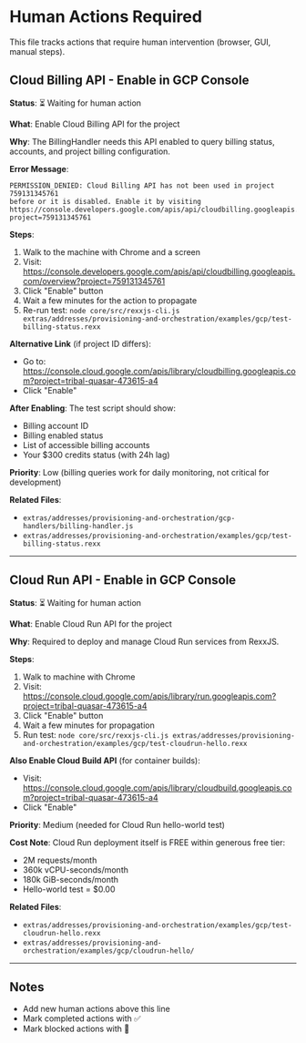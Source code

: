 # Human Actions Required

This file tracks actions that require human intervention (browser, GUI, manual steps).

## Cloud Billing API - Enable in GCP Console

**Status**: ⏳ Waiting for human action

**What**: Enable Cloud Billing API for the project

**Why**: The BillingHandler needs this API enabled to query billing status, accounts, and project billing configuration.

**Error Message**:
```
PERMISSION_DENIED: Cloud Billing API has not been used in project 759131345761
before or it is disabled. Enable it by visiting
https://console.developers.google.com/apis/api/cloudbilling.googleapis.com/overview?project=759131345761
```

**Steps**:
1. Walk to the machine with Chrome and a screen
2. Visit: https://console.developers.google.com/apis/api/cloudbilling.googleapis.com/overview?project=759131345761
3. Click "Enable" button
4. Wait a few minutes for the action to propagate
5. Re-run test: `node core/src/rexxjs-cli.js extras/addresses/provisioning-and-orchestration/examples/gcp/test-billing-status.rexx`

**Alternative Link** (if project ID differs):
- Go to: https://console.cloud.google.com/apis/library/cloudbilling.googleapis.com?project=tribal-quasar-473615-a4
- Click "Enable"

**After Enabling**:
The test script should show:
- Billing account ID
- Billing enabled status
- List of accessible billing accounts
- Your $300 credits status (with 24h lag)

**Priority**: Low (billing queries work for daily monitoring, not critical for development)

**Related Files**:
- `extras/addresses/provisioning-and-orchestration/gcp-handlers/billing-handler.js`
- `extras/addresses/provisioning-and-orchestration/examples/gcp/test-billing-status.rexx`

---

## Cloud Run API - Enable in GCP Console

**Status**: ⏳ Waiting for human action

**What**: Enable Cloud Run API for the project

**Why**: Required to deploy and manage Cloud Run services from RexxJS.

**Steps**:
1. Walk to machine with Chrome
2. Visit: https://console.cloud.google.com/apis/library/run.googleapis.com?project=tribal-quasar-473615-a4
3. Click "Enable" button
4. Wait a few minutes for propagation
5. Run test: `node core/src/rexxjs-cli.js extras/addresses/provisioning-and-orchestration/examples/gcp/test-cloudrun-hello.rexx`

**Also Enable Cloud Build API** (for container builds):
- Visit: https://console.cloud.google.com/apis/library/cloudbuild.googleapis.com?project=tribal-quasar-473615-a4
- Click "Enable"

**Priority**: Medium (needed for Cloud Run hello-world test)

**Cost Note**: Cloud Run deployment itself is FREE within generous free tier:
- 2M requests/month
- 360k vCPU-seconds/month
- 180k GiB-seconds/month
- Hello-world test = $0.00

**Related Files**:
- `extras/addresses/provisioning-and-orchestration/examples/gcp/test-cloudrun-hello.rexx`
- `extras/addresses/provisioning-and-orchestration/examples/gcp/cloudrun-hello/`

---

## Notes
- Add new human actions above this line
- Mark completed actions with ✅
- Mark blocked actions with 🚫
